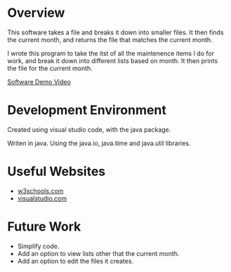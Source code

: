 # Overview

This software takes a file and breaks it down into smaller files. It then finds the current month, and returns the file that matches the current month.

I wrote this program to take the itst of all the maintenence items I do for work, and break it down into different lists based on month. It then prints the file for the current month.


[Software Demo Video](https://youtu.be/jO29nUgGTO8)

# Development Environment

Created using visual studio code, with the java package.

Writen in java. Using the java.io, java.time and java.util libraries.

# Useful Websites

* [w3schools.com](https://www.w3schools.com/java/default.asp)
* [visualstudio.com](https://code.visualstudio.com/docs/languages/java)

# Future Work

* Simplify code.
* Add an option to view lists other that the current month.
* Add an option to edit the files it creates.
